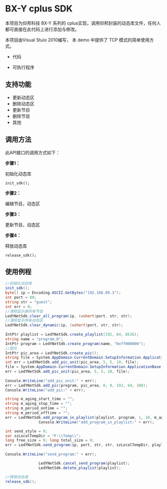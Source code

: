 # BX-Y cplus SDK
本项目为仰邦科技 BX-Y 系列的 cplus实现，调用仰邦封装的动态库文件，任何人都可直接在此代码上进行添加与修改。

本项目由Visual Stuio 2010编写， 本 demo 中提供了 TCP 模式的简单使用方式。

* 代码

  

* 可执行程序

  



## 支持功能

* 更新动态区
* 删除动态区
* 更新节目
* 删除节目
* 其他

## 调用方法

此API接口的调用方式如下：

**步骤1：**

初始化动态库

```
init_sdk();
```

**步骤2：**

编辑节目，动态区

**步骤3：**

更新节目，动态区

**步骤4：**

释放动态库

```
release_sdk();
```

## 使用例程

```c#
//初始化动态库
init_sdk();
byte[] ip = Encoding.ASCII.GetBytes("192.168.89.3");
int port = 80;
string str = "guest";
int err = 0;
//清除显示屏所有节目
LedYNetSdk.clear_all_program(ip, (ushort)port, str, str);
//清除显示所有动态区
LedYNetSdk.clear_dynamic(ip, (ushort)port, str, str);
            
IntPtr playlist = LedYNetSdk.create_playlist(192, 64, 8536);
string name = "program_0";
IntPtr program = LedYNetSdk.create_program(name, "0xff000000");
//图片
IntPtr pic_area = LedYNetSdk.create_pic();
string file = System.AppDomain.CurrentDomain.SetupInformation.ApplicationBase + "0_0_1.png";
int err = LedYNetSdk.add_pic_unit(pic_area, 5, 5, 10, file);
file = System.AppDomain.CurrentDomain.SetupInformation.ApplicationBase + "0_0_0.png";
err = LedYNetSdk.add_pic_unit(pic_area, 5, 5, 10, file);
               
Console.WriteLine("add_pic_unit:" + err);
err = LedYNetSdk.add_pic(program, pic_area, 0, 0, 192, 64, 100);
Console.WriteLine("add_pic:" + err);

string m_aging_start_time = "";
string m_aging_stop_time = "";
string m_period_ontime = "";
string m_period_offtime = "";
err = LedYNetSdk.add_program_in_playlist(playlist, program, 1, 10, m_aging_start_time, m_aging_stop_time, m_period_ontime, m_period_offtime, 127);
               Console.WriteLine("add_program_in_playlist:" + err);

int send_style = 0;
var szLocalTempDir = "F:\\Temp\\";
long free_size = 0; long total_size = 0;
err = LedYNetSdk.send_program(ip, port, str, str, szLocalTempDir, playlist, send_style, ref free_size, ref total_size);
               
Console.WriteLine("send_program:" + err);

               LedYNetSdk.cancel_send_program(playlist);
               LedYNetSdk.delete_playlist(playlist);

//释放动态库
release_sdk();
```

